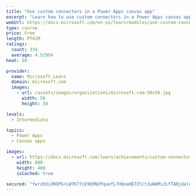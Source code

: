 ```yaml
---
title: "Use custom connectors in a Power Apps canvas app"
excerpt: "Learn how to use custom connectors in a Power Apps canvas app."
webUrl: https://docs.microsoft.com/en-us/learn/modules/use-custom-connectors-in-powerapps-canvas-app/
type: course
price: Free
length: PT41M
ratings:
  count: 334
  average: 4.52994
heat: 50

provider:
  name: Microsoft Learn
  domain: microsoft.com
  images:
    - url: /assets/images/organizations/microsoft.com-50x50.jpg
      width: 50
      height: 50

levels:
  - Intermediate

topics:
  - Power Apps
  - Canvas apps

images:
  - url: https://docs.microsoft.com/learn/achievements/custom-connectors-social.png
    width: 800
    height: 400
    isCached: true

secured: "YwrzH3idROPG+LW7K77cE9Q9N2PquefL7HQoaHE7ZY/tJuWAMsJLfTANjdalog5BHGugsPCRusV/9aMP9rqK+fAdR4nnu9qRIQLFyD520fcloDvuJz+VPQ4Ivqe3VOmjXfCD4IAd/H73E1VI1f9jZbRHtcgFxlcUaS6L/9O1an7YBQyVvtz0DfptC9m/yP2RQF40CNRovBZrnBugMEaHYQdNMIdkyjwkQwR4V9G0V3ydoa7UDCYu7m0Z6HG9Omq3ku5XjG5NG1j5np77HwQydqzNBi/RB7JJHr3WolVo4JM+0XVVeL+RfOSBItb905+bBVog/2JZ/WxwvTev55wWx9rIo5UxtwskjaVd788kPgwm8GCu755h2aSHYqr9vfl2Qe4Qs5BwUldHXFLGt/MCQH9NNbBC/3ZkTraqExV+iMw=;vu/YmJhcT4oHlnwKYA/Ulg=="
---
```


